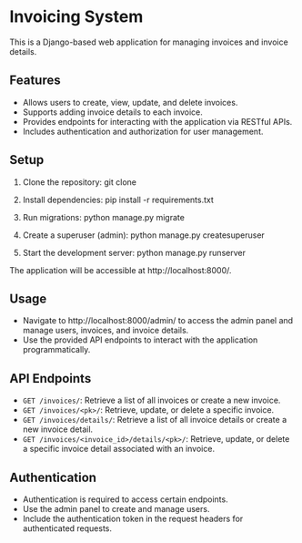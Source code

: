 # Invoicing System

This is a Django-based web application for managing invoices and invoice details.

## Features

- Allows users to create, view, update, and delete invoices.
- Supports adding invoice details to each invoice.
- Provides endpoints for interacting with the application via RESTful APIs.
- Includes authentication and authorization for user management.

## Setup

1. Clone the repository:
git clone <repository-url>

2. Install dependencies:
pip install -r requirements.txt


3. Run migrations:
python manage.py migrate


4. Create a superuser (admin):
python manage.py createsuperuser


5. Start the development server:
python manage.py runserver


The application will be accessible at http://localhost:8000/.

## Usage

- Navigate to http://localhost:8000/admin/ to access the admin panel and manage users, invoices, and invoice details.
- Use the provided API endpoints to interact with the application programmatically.

## API Endpoints

- `GET /invoices/`: Retrieve a list of all invoices or create a new invoice.
- `GET /invoices/<pk>/`: Retrieve, update, or delete a specific invoice.
- `GET /invoices/details/`: Retrieve a list of all invoice details or create a new invoice detail.
- `GET /invoices/<invoice_id>/details/<pk>/`: Retrieve, update, or delete a specific invoice detail associated with an invoice.

## Authentication

- Authentication is required to access certain endpoints.
- Use the admin panel to create and manage users.
- Include the authentication token in the request headers for authenticated requests.











